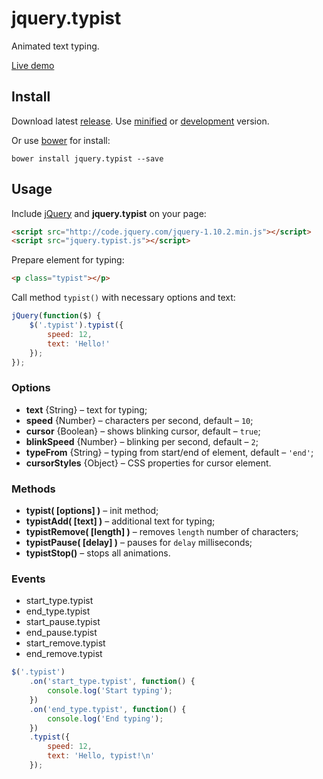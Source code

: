 jquery.typist
=============

Animated text typing.

[Live demo](http://albburtsev.github.io/jquery.typist/)

## Install

Download latest [release](https://github.com/albburtsev/jquery.typist/releases).
Use [minified](https://github.com/albburtsev/jquery.typist/blob/master/jquery.typist.min.js)
or [development](https://github.com/albburtsev/jquery.typist/blob/master/jquery.typist.js) version.

Or use [bower](http://bower.io/) for install:

```
bower install jquery.typist --save
```

## Usage

Include [jQuery](http://jquery.com) and __jquery.typist__ on your page:

```html
<script src="http://code.jquery.com/jquery-1.10.2.min.js"></script>
<script src="jquery.typist.js"></script>
```

Prepare element for typing:

```html
<p class="typist"></p>
```

Call method ```typist()``` with necessary options and text:

```js
jQuery(function($) {
	$('.typist').typist({
		speed: 12,
		text: 'Hello!'
	});
});

```

### Options

 * __text__ {String} – text for typing;
 * __speed__ {Number} – characters per second, default – ```10```;
 * __cursor__ {Boolean} – shows blinking cursor, default – ```true```;
 * __blinkSpeed__ {Number} – blinking per second, default – ```2```;
 * __typeFrom__ {String} – typing from start/end of element, default – ```'end'```;
 * __cursorStyles__ {Object} – CSS properties for cursor element.

### Methods

 * __typist( [options] )__ – init method;
 * __typistAdd( [text] )__ – additional text for typing;
 * __typistRemove( [length] )__ – removes ```length``` number of characters;
 * __typistPause( [delay] )__ – pauses for ```delay``` milliseconds;
 * __typistStop()__ – stops all animations.

### Events

 * start_type.typist
 * end_type.typist
 * start_pause.typist
 * end_pause.typist
 * start_remove.typist
 * end_remove.typist

```js
$('.typist')
	.on('start_type.typist', function() {
		console.log('Start typing');
	})
	.on('end_type.typist', function() {
		console.log('End typing');
	})
	.typist({ 
		speed: 12,
		text: 'Hello, typist!\n'
	});
```
